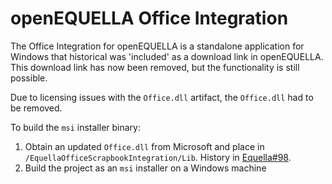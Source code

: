 # openEQUELLA Office Integration

The Office Integration for openEQUELLA is a standalone application for Windows that historical was 'included' as a download link in openEQUELLA.  This download link has now been removed, but the functionality is still possible.  

Due to licensing issues with the ```Office.dll``` artifact, the ```Office.dll``` had to be removed.  

To build the ```msi``` installer binary:
1. Obtain an updated ```Office.dll``` from Microsoft and place in ```/EquellaOfficeScrapbookIntegration/Lib```.  History in [Equella#98](https://github.com/equella/Equella/issues/98).
1. Build the project as an ```msi``` installer on a Windows machine
